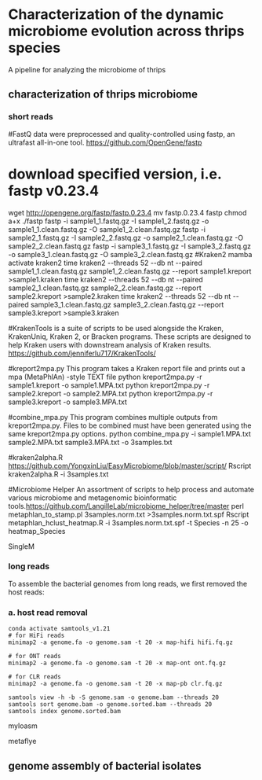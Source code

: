 # Characterization of the dynamic microbiome evolution across thrips species
A pipeline for analyzing the microbiome of thrips

## characterization of thrips microbiome

### short reads
#FastQ data were preprocessed and quality-controlled using fastp, an ultrafast all-in-one tool. https://github.com/OpenGene/fastp
#  download specified version, i.e. fastp v0.23.4
wget http://opengene.org/fastp/fastp.0.23.4
mv fastp.0.23.4 fastp
chmod a+x ./fastp
fastp -i sample1_1.fastq.gz -I sample1_2.fastq.gz -o sample1_1.clean.fastq.gz -O sample1_2.clean.fastq.gz
fastp -i sample2_1.fastq.gz -I sample2_2.fastq.gz -o sample2_1.clean.fastq.gz -O sample2_2.clean.fastq.gz
fastp -i sample3_1.fastq.gz -I sample3_2.fastq.gz -o sample3_1.clean.fastq.gz -O sample3_2.clean.fastq.gz
#Kraken2
mamba activate kraken2
time kraken2  --threads 52 --db nt --paired sample1_1.clean.fastq.gz sample1_2.clean.fastq.gz --report sample1.kreport >sample1.kraken
time kraken2  --threads 52 --db nt --paired sample2_1.clean.fastq.gz sample2_2.clean.fastq.gz --report sample2.kreport >sample2.kraken
time kraken2  --threads 52 --db nt --paired sample3_1.clean.fastq.gz sample3_2.clean.fastq.gz --report sample3.kreport >sample3.kraken

#KrakenTools is a suite of scripts to be used alongside the Kraken, KrakenUniq, Kraken 2, or Bracken programs. These scripts are designed to help Kraken users with downstream analysis of Kraken results. https://github.com/jenniferlu717/KrakenTools/

#kreport2mpa.py This program takes a Kraken report file and prints out a mpa (MetaPhlAn) -style TEXT file
python kreport2mpa.py -r sample1.kreport -o sample1.MPA.txt
python kreport2mpa.py -r sample2.kreport -o sample2.MPA.txt
python kreport2mpa.py -r sample3.kreport -o sample3.MPA.txt

#combine_mpa.py This program combines multiple outputs from kreport2mpa.py. Files to be combined must have been generated using the same kreport2mpa.py options.
python combine_mpa.py -i sample1.MPA.txt sample2.MPA.txt sample3.MPA.txt  -o 3samples.txt

#kraken2alpha.R https://github.com/YongxinLiu/EasyMicrobiome/blob/master/script/
Rscript kraken2alpha.R -i 3samples.txt

#Microbiome Helper An assortment of scripts to help process and automate various microbiome and metagenomic bioinformatic tools.https://github.com/LangilleLab/microbiome_helper/tree/master 
perl metaphlan_to_stamp.pl 3samples.norm.txt >3samples.norm.txt.spf
Rscript metaphlan_hclust_heatmap.R -i 3samples.norm.txt.spf -t Species -n 25 -o heatmap_Species


SingleM


### long reads
To assemble the bacterial genomes from long reads, we first removed the host reads:

### a. host read removal

    
```
conda activate samtools_v1.21
# for HiFi reads
minimap2 -a genome.fa -o genome.sam -t 20 -x map-hifi hifi.fq.gz

# for ONT reads
minimap2 -a genome.fa -o genome.sam -t 20 -x map-ont ont.fq.gz

# for CLR reads
minimap2 -a genome.fa -o genome.sam -t 20 -x map-pb clr.fq.gz

samtools view -h -b -S genome.sam -o genome.bam --threads 20
samtools sort genome.bam -o genome.sorted.bam --threads 20
samtools index genome.sorted.bam
```

myloasm

metaflye



## genome assembly of bacterial isolates

